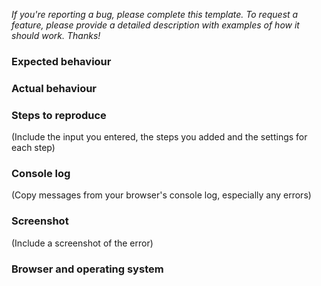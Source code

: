 *If you're reporting a bug, please complete this template. To request a feature, please provide a detailed description
with examples of how it should work. Thanks!*

### Expected behaviour

### Actual behaviour

### Steps to reproduce

(Include the input you entered, the steps you added and the settings for each step)

### Console log

(Copy messages from your browser's console log, especially any errors)

### Screenshot

(Include a screenshot of the error)

### Browser and operating system
